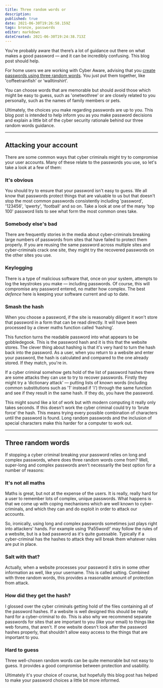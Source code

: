```yaml
---
title: Three random words or
description: 
published: true
date: 2021-06-30T19:26:58.159Z
tags: bronze, passwords
editor: markdown
dateCreated: 2021-06-30T19:24:38.713Z
---
```


You're probably aware that there’s a lot of guidance out there on what makes a good password — and it can be incredibly confusing. This blog post should help.

For home users we are working with Cyber Aware, advising that you [create passwords using three random words](https://www.ncsc.gov.uk/collection/top-tips-for-staying-secure-online/use-a-strong-and-separate-password-for-email). You just put them together, like 'coffeetrainfish' or ‘walltinshirt’.

You can choose words that are memorable but should avoid those which might be easy to guess, such as 'onetwothree' or are closely related to you personally, such as the names of family members or pets.

Ultimately, the choices you make regarding passwords are up to you. This blog post is intended to help inform you as you make password decisions and explain a little bit of the cyber security rationale behind our three random words guidance.

---

## Attacking your account

There are some common ways that cyber criminals might try to compromise your user accounts. Many of these relate to the passwords you use, so let's take a look at a few of them:

### **It's obvious**

You should try to ensure that your password isn't easy to guess. We all know that passwords protect things that are valuable to us but that doesn't stop the most common passwords consistently including 'password', '123456', 'qwerty', 'football' and so on. Take a look at one of the many 'top 100' password lists to see what form the most common ones take.

### **Somebody else's bad**

There are frequently stories in the media about cyber-criminals breaking large numbers of passwords from sites that have failed to protect them properly. If you are reusing the same password across multiple sites and cyber-criminals crack one site, they might try the recovered passwords on the other sites you use.

### **Keylogging**

There is a type of malicious software that, once on your system, attempts to log the keystrokes you make — including passwords. Of course, this will compromise any password entered, no matter how complex. The best *defence* here is keeping your software current and up to date.

### **Smash the hash**

When you choose a password, if the site is reasonably diligent it won't store that password in a form that can be read directly. It will have been processed by a clever maths function called ‘hashing’.

This function turns the readable password into what appears to be gobbledegook. This is the password hash and it is this that the website stores. The clever thing about hashing is that it's very hard to turn the hash back into the password. As a user, when you return to a website and enter your password, the hash is calculated and compared to the one already stored. If they match, you're in.

If a cyber criminal somehow gets hold of the list of password hashes there are some attacks they can use to try to recover passwords. Firstly they might try a ‘dictionary attack’ — putting lists of known words (including common substitutions such as '1' instead if 'i') through the same function and see if they result in the same hash. If they do, you have the password.

This might sound like a lot of work but with modern computing it really only takes seconds. If this doesn't work the cyber criminal could try to ‘brute force’ the hash. This means trying every possible combination of characters until the password is found. Long random passwords and the inclusion of special characters make this harder for a computer to work out.

---

## Three random words

If stopping a cyber criminal breaking your password relies on long and complex passwords, where does three random words come from? Well, super-long and complex passwords aren't necessarily the best option for a number of reasons:

### **It's not all maths**

Maths is great, but not at the expense of the users. It is really, really hard for a user to remember lots of complex, unique passwords. What happens is that we come up with coping mechanisms which are well known to cyber-criminals, and which they can and do exploit in order to attack our accounts.

So, ironically, using long and complex passwords sometimes just plays right into attackers' hands. For example using ‘Pa55word!’ may follow the rules of a website, but is a bad password as it's quite guessable. Typically if a cyber-criminal has the hashes to attack they will break them whatever rules are put in place.

### **Salt with that?**

Actually, when a website processes your password it stirs in some other information as well, like your username. This is called salting. Combined with three random words, this provides a reasonable amount of protection from attack.

### **How did they get the hash?**

I glossed over the cyber criminals getting hold of the files containing all of the password hashes. If a website is well designed this should be really hard for a cyber-criminal to do. This is also why we recommend separate passwords for sites that are important to you (like your email) to things like web forums, that aren't. If one website doesn't look after the password hashes properly, that shouldn't allow easy access to the things that are important to you.

### **Hard to guess**

Three well-chosen random words can be quite memorable but not easy to guess. It provides a good compromise between protection and usability.

Ultimately it's your choice of course, but hopefully this blog post has helped to make your password choices a little bit more informed.